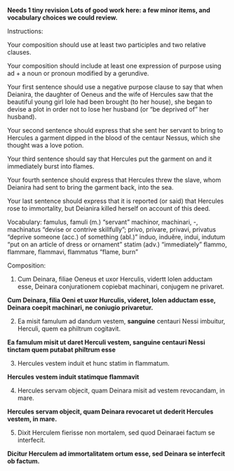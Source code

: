 **Needs 1 tiny revision**
**Lots of good work here: a few minor items, and vocabulary choices we could review.**

Instructions:

Your composition should use at least two participles and two relative clauses.

Your composition should include at least one expression of purpose using ad + a noun or pronoun modified by a gerundive.

Your first sentence should use a negative purpose clause to say that when Deianira, the daughter of Oeneus and the wife of Hercules saw that the beautiful young girl Iole had been brought (to her house), she began to devise a plot in order not to lose her husband (or “be deprived of” her husband).

Your second sentence should express that she sent her servant to bring to Hercules a garment dipped in the blood of the centaur Nessus, which she thought was a love potion.

Your third sentence should say that Hercules put the garment on and it immediately burst into flames.

Your fourth sentence should express that Hercules threw the slave, whom Deianira had sent to bring the garment back, into the sea.

Your last sentence should express that it is reported (or said) that Hercules rose to immortality, but Deianira killed herself on account of this deed.

Vocabulary:
famulus, famuli (m.) “servant”
machinor, machinari, -, machinatus “devise or contrive skillfully”;
privo, privare, privavi, privatus “deprive someone (acc.) of something (abl.)”
induo, induĕre, indui, indutum “put on an article of dress or ornament”
statim (adv.) “immediately”
flammo, flammare, flammavi, flammatus “flame, burn”

Composition:

1. Cum Deinara, filiae Oeneus et uxor Herculis, vidertt Iolen adductam esse, Deinara conjurationem copiebat machinari, conjugem ne privaret.

**Cum Deinara, filia Oeni et uxor Hurculis, videret, Iolen adductam esse, Deinara coepit machinari, ne coniugio privaretur.**

2. Ea misit famulum ad dandum vestem, **sanguine** centauri Nessi imbuitur, Herculi, quem ea philtrum cogitavit.

**Ea famulum misit ut daret Herculi vestem, sanguine centauri Nessi tinctam quem putabat philtrum esse**

3. Hercules vestem induit et hunc statim in flammatum. 

**Hercules vestem induit statimque flammavit**

4. Hercules servam objecit, quam Deinara misit ad vestem revocandam, in mare. 

**Hercules servam objecit, quam Deinara revocaret ut dederit Hercules vestem, in mare.**

5. Dixit Herculem fierisse non mortalem, sed quod Deinaraei factum se interfecit. 

**Dicitur Herculem ad immortalitatem ortum esse, sed Deinara se interfecit ob factum.**
